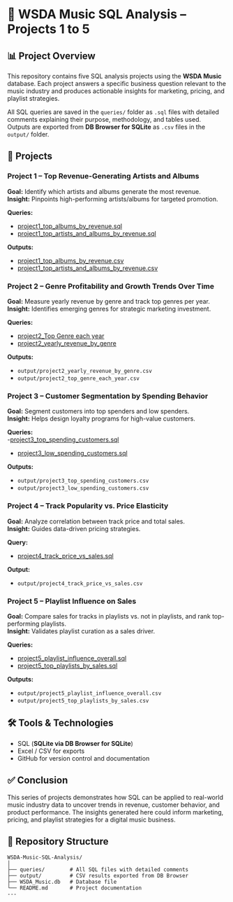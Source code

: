 # 🎵 WSDA Music SQL Analysis – Projects 1 to 5
## 📊 Project Overview  
This repository contains five SQL analysis projects using the **WSDA Music** database. Each project answers a specific business question relevant to the music industry and produces actionable insights for marketing, pricing, and playlist strategies.  

All SQL queries are saved in the `queries/` folder as `.sql` files with detailed comments explaining their purpose, methodology, and tables used.  
Outputs are exported from **DB Browser for SQLite** as `.csv` files in the `output/` folder.  

## 📝 Projects  

### **Project 1 – Top Revenue-Generating Artists and Albums**  
**Goal:** Identify which artists and albums generate the most revenue.  
**Insight:** Pinpoints high-performing artists/albums for targeted promotion.  

**Queries:**  
- [project1_top_albums_by_revenue.sql](queries/project1_top_albums_by_revenue.sql)  
- [project1_top_artists_and_albums_by_revenue.sql](queries/project1_top_artists_and_albums_by_revenue.sql)  

**Outputs:**  
- [project1_top_albums_by_revenue.csv](output/project1_top_albums_by_revenue.csv)  
- [project1_top_artists_and_albums_by_revenue.csv](output/project1_top_artists_and_albums_by_revenue.csv)  


### **Project 2 – Genre Profitability and Growth Trends Over Time**  
**Goal:** Measure yearly revenue by genre and track top genres per year.  
**Insight:** Identifies emerging genres for strategic marketing investment.  

**Queries:**  
- [project2_Top Genre each year](queries/project2_Top%20Genre%20each%20year)  
- [project2_yearly_revenue_by_genre](queries/project2_yearly_revenue_by_genre)   

**Outputs:**  
- `output/project2_yearly_revenue_by_genre.csv`  
- `output/project2_top_genre_each_year.csv`  


### **Project 3 – Customer Segmentation by Spending Behavior**  
**Goal:** Segment customers into top spenders and low spenders.  
**Insight:** Helps design loyalty programs for high-value customers.  

**Queries:**  
-[project3_top_spending_customers.sql](queries/project3_top_spending_customers.sql)  
- [project3_low_spending_customers.sql](queries/project3_low_spending_customers.sql)
  
**Outputs:**  
- `output/project3_top_spending_customers.csv`  
- `output/project3_low_spending_customers.csv`  


### **Project 4 – Track Popularity vs. Price Elasticity**  
**Goal:** Analyze correlation between track price and total sales.  
**Insight:** Guides data-driven pricing strategies.  

**Query:**  
- [project4_track_price_vs_sales.sql](queries/project4_track_price_vs_sales.sql) 

**Output:**  
- `output/project4_track_price_vs_sales.csv`  


### **Project 5 – Playlist Influence on Sales**  
**Goal:** Compare sales for tracks in playlists vs. not in playlists, and rank top-performing playlists.  
**Insight:** Validates playlist curation as a sales driver.  

**Queries:**  
- [project5_playlist_influence_overall.sql](queries/project5_playlist_influence_overall.sql)  
- [project5_top_playlists_by_sales.sql](queries/project5_top_playlists_by_sales.sql)  

**Outputs:**  
- `output/project5_playlist_influence_overall.csv`  
- `output/project5_top_playlists_by_sales.csv`  


## 🛠 Tools & Technologies  
- SQL (**SQLite via DB Browser for SQLite**)  
- Excel / CSV for exports  
- GitHub for version control and documentation  


## ✅ Conclusion
This series of projects demonstrates how SQL can be applied to real-world music industry data to uncover trends in revenue, customer behavior, and product performance.
The insights generated here could inform marketing, pricing, and playlist strategies for a digital music business.
## 📂 Repository Structure  

```plaintext
WSDA-Music-SQL-Analysis/
│
├── queries/        # All SQL files with detailed comments
├── output/         # CSV results exported from DB Browser
├── WSDA_Music.db   # Database file
└── README.md       # Project documentation
---

